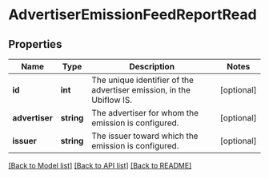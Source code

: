 # AdvertiserEmissionFeedReportRead

## Properties
Name | Type | Description | Notes
------------ | ------------- | ------------- | -------------
**id** | **int** | The unique identifier of the advertiser emission, in the Ubiflow IS. | [optional] 
**advertiser** | **string** | The advertiser for whom the emission is configured. | [optional] 
**issuer** | **string** | The issuer toward which the emission is configured. | [optional] 

[[Back to Model list]](../../README.md#documentation-for-models) [[Back to API list]](../../README.md#documentation-for-api-endpoints) [[Back to README]](../../README.md)

